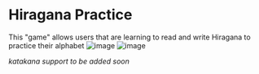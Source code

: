 # Hiragana Practice

This "game" allows users that are learning to read and write Hiragana to practice their alphabet
![image](https://github.com/mwango-phoenix/japanese-practice/assets/67757350/4fc8c590-f7b0-4c42-9a10-decbae300715)
![image](https://github.com/mwango-phoenix/japanese-practice/assets/67757350/f079f42a-424b-425a-b1de-fdf9a709ecd3)



*katakana support to be added soon*

